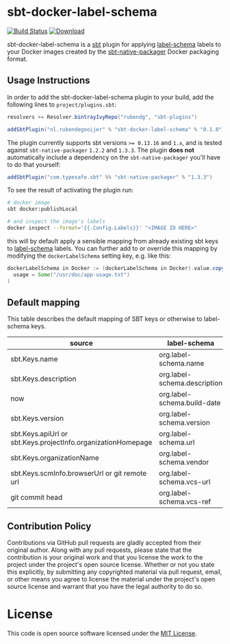 # sbt-docker-label-schema

[![Build Status](https://travis-ci.org/rubendg/sbt-docker-label-schema.svg?branch=master)](https://travis-ci.org/rubendg/sbt-docker-label-schema)
[![Download](https://api.bintray.com/packages/rubendg/sbt-plugins/sbt-docker-label-schema/images/download.svg) ](https://bintray.com/rubendg/sbt-plugins/sbt-docker-label-schema/_latestVersion)

sbt-docker-label-schema is a [sbt](http://www.scala-sbt.org/) plugin for applying [label-schema](http://label-schema.org/rc1/) labels to
your Docker images created by the [sbt-native-packager](http://www.scala-sbt.org/sbt-native-packager/) Docker packaging format.

## Usage Instructions

In order to add the sbt-docker-label-schema plugin to your build, add the following lines to `project/plugins.sbt`:

```scala
resolvers += Resolver.bintrayIvyRepo("rubendg", "sbt-plugins")

addSbtPlugin("nl.rubendegooijer" % "sbt-docker-label-schema" % "0.1.0")
```

The plugin currently supports sbt versions `>= 0.13.16` and `1.x`, and is tested against `sbt-native-packager`
`1.2.2` and `1.3.3`. The plugin **does not** automatically include a dependency on the `sbt-native-packager` 
you'll have to do that yourself:

```scala
addSbtPlugin("com.typesafe.sbt" %% "sbt-native-packager" % "1.3.3")
```

To see the result of activating the plugin run:

```bash
# docker image
sbt docker:publishLocal 

# and inspect the image's labels
docker inspect --format='{{.Config.Labels}}' "<IMAGE ID HERE>"
```

this will by default apply a sensible mapping from already existing sbt keys to [label-schema](http://label-schema.org/rc1/) labels.
You can further add to or override this mapping by modifying the `dockerLabelSchema` setting key, e.g. like this:

```scala
dockerLabelSchema in Docker := (dockerLabelSchema in Docker).value.copy(
  usage = Some("/usr/doc/app-usage.txt")
)
```

## Default mapping

This table describes the default mapping of SBT keys or otherwise to label-schema keys.  

| source                                                         | label-schema                  |
|----------------------------------------------------------------|-------------------------------|
| sbt.Keys.name                                                  | org.label-schema.name         |
| sbt.Keys.description                                           | org.label-schema.description  |
| now                                                            | org.label-schema.build-date   |
| sbt.Keys.version                                               | org.label-schema.version      |
| sbt.Keys.apiUrl or sbt.Keys.projectInfo.organizationHomepage   | org.label-schema.url          |
| sbt.Keys.organizationName                                      | org.label-schema.vendor       |
| sbt.Keys.scmInfo.browserUrl or git remote url                  | org.label-schema.vcs-url      |
| git commit head                                                | org.label-schema.vcs-ref      |


## Contribution Policy

Contributions via GitHub pull requests are gladly accepted from their original author.
Along with any pull requests, please state that the contribution is your original work 
and that you license the work to the project under the project's open source license. 
Whether or not you state this explicitly, by submitting any copyrighted material via 
pull request, email, or other means you agree to license the material under the 
project's open source license and warrant that you have the legal authority to do so.

# License 

This code is open source software licensed under the [MIT License](https://opensource.org/licenses/MIT).
